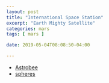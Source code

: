 ```yaml
---
layout: post
title: "International Space Station"
excerpt: "Earth Mighty Satellite"
categories: mars
tags: [ mars ]

date: 2019-05-04T08:08:50-04:00

---
```




* [Astrobee](https://www.nasa.gov/astrobee)
* [spheres](https://www.nasa.gov/spheres/home)
